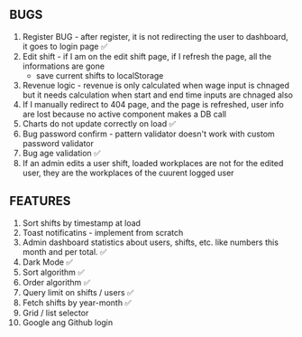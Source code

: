 ## BUGS

1. Register BUG - after register, it is not redirecting the user to dashboard, it goes to login page ✅
2. Edit shift - if I am on the edit shift page, if I refresh the page, all the informations are gone
   - save current shifts to localStorage
3. Revenue logic - revenue is only calculated when wage input is chnaged but it needs calculation when start and end time inputs are chnaged also
4. If I manually redirect to 404 page, and the page is refreshed, user info are lost because no active component makes a DB call
5. Charts do not update correctly on load ✅
6. Bug password confirm - pattern validator doesn't work with custom password validator
7. Bug age validation ✅
8. If an admin edits a user shift, loaded workplaces are not for the edited user, they are the workplaces of the cuurent logged user

## FEATURES

1. Sort shifts by timestamp at load
2. Toast notificatins - implement from scratch
3. Admin dashboard statistics about users, shifts, etc. like numbers this month and per total. ✅
4. Dark Mode ✅
5. Sort algorithm ✅
6. Order algorithm ✅
7. Query limit on shifts / users ✅
8. Fetch shifts by year-month ✅
9. Grid / list selector
10. Google ang Github login
